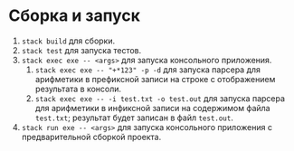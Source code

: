 # Сборка и запуск

1. `stack build` для сборки.
2. `stack test` для запуска тестов.
3. `stack exec exe -- <args>` для запуска консольного приложения.
   1. `stack exec exe -- "+*123" -p -d` для запуска парсера для арифметики в префиксной записи на строке с отображением результата в консоли.
   2. `stack exec exe -- -i test.txt -o test.out` для запуска парсера для арифметики в инфиксной записи на содержимом файла `test.txt`; результат будет записан в файл `test.out`.
4. `stack run exe -- <args>` для запуска консольного приложения с предварительной сборкой проекта.
